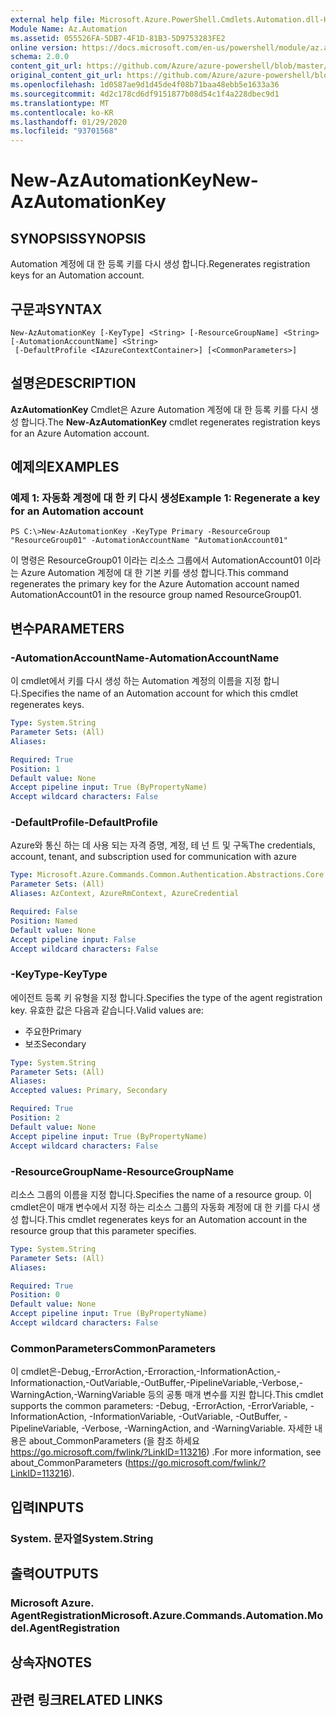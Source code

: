 ```yaml
---
external help file: Microsoft.Azure.PowerShell.Cmdlets.Automation.dll-Help.xml
Module Name: Az.Automation
ms.assetid: 055526FA-5DB7-4F1D-81B3-5D9753283FE2
online version: https://docs.microsoft.com/en-us/powershell/module/az.automation/new-azautomationkey
schema: 2.0.0
content_git_url: https://github.com/Azure/azure-powershell/blob/master/src/Automation/Automation/help/New-AzAutomationKey.md
original_content_git_url: https://github.com/Azure/azure-powershell/blob/master/src/Automation/Automation/help/New-AzAutomationKey.md
ms.openlocfilehash: 1d0587ae9d1d45de4f08b71baa48ebb5e1633a36
ms.sourcegitcommit: 4d2c178cd6df9151877b08d54c1f4a228dbec9d1
ms.translationtype: MT
ms.contentlocale: ko-KR
ms.lasthandoff: 01/29/2020
ms.locfileid: "93701568"
---
```

# <span data-ttu-id="c8dd3-101">New-AzAutomationKey</span><span class="sxs-lookup"><span data-stu-id="c8dd3-101">New-AzAutomationKey</span></span>

## <span data-ttu-id="c8dd3-102">SYNOPSIS</span><span class="sxs-lookup"><span data-stu-id="c8dd3-102">SYNOPSIS</span></span>
<span data-ttu-id="c8dd3-103">Automation 계정에 대 한 등록 키를 다시 생성 합니다.</span><span class="sxs-lookup"><span data-stu-id="c8dd3-103">Regenerates registration keys for an Automation account.</span></span>

## <span data-ttu-id="c8dd3-104">구문과</span><span class="sxs-lookup"><span data-stu-id="c8dd3-104">SYNTAX</span></span>

```
New-AzAutomationKey [-KeyType] <String> [-ResourceGroupName] <String> [-AutomationAccountName] <String>
 [-DefaultProfile <IAzureContextContainer>] [<CommonParameters>]
```

## <span data-ttu-id="c8dd3-105">설명은</span><span class="sxs-lookup"><span data-stu-id="c8dd3-105">DESCRIPTION</span></span>
<span data-ttu-id="c8dd3-106">**AzAutomationKey** Cmdlet은 Azure Automation 계정에 대 한 등록 키를 다시 생성 합니다.</span><span class="sxs-lookup"><span data-stu-id="c8dd3-106">The **New-AzAutomationKey** cmdlet regenerates registration keys for an Azure Automation account.</span></span>

## <span data-ttu-id="c8dd3-107">예제의</span><span class="sxs-lookup"><span data-stu-id="c8dd3-107">EXAMPLES</span></span>

### <span data-ttu-id="c8dd3-108">예제 1: 자동화 계정에 대 한 키 다시 생성</span><span class="sxs-lookup"><span data-stu-id="c8dd3-108">Example 1: Regenerate a key for an Automation account</span></span>
```
PS C:\>New-AzAutomationKey -KeyType Primary -ResourceGroup "ResourceGroup01" -AutomationAccountName "AutomationAccount01"
```

<span data-ttu-id="c8dd3-109">이 명령은 ResourceGroup01 이라는 리소스 그룹에서 AutomationAccount01 이라는 Azure Automation 계정에 대 한 기본 키를 생성 합니다.</span><span class="sxs-lookup"><span data-stu-id="c8dd3-109">This command regenerates the primary key for the Azure Automation account named AutomationAccount01 in the resource group named ResourceGroup01.</span></span>

## <span data-ttu-id="c8dd3-110">변수</span><span class="sxs-lookup"><span data-stu-id="c8dd3-110">PARAMETERS</span></span>

### <span data-ttu-id="c8dd3-111">-AutomationAccountName</span><span class="sxs-lookup"><span data-stu-id="c8dd3-111">-AutomationAccountName</span></span>
<span data-ttu-id="c8dd3-112">이 cmdlet에서 키를 다시 생성 하는 Automation 계정의 이름을 지정 합니다.</span><span class="sxs-lookup"><span data-stu-id="c8dd3-112">Specifies the name of an Automation account for which this cmdlet regenerates keys.</span></span>

```yaml
Type: System.String
Parameter Sets: (All)
Aliases:

Required: True
Position: 1
Default value: None
Accept pipeline input: True (ByPropertyName)
Accept wildcard characters: False
```

### <span data-ttu-id="c8dd3-113">-DefaultProfile</span><span class="sxs-lookup"><span data-stu-id="c8dd3-113">-DefaultProfile</span></span>
<span data-ttu-id="c8dd3-114">Azure와 통신 하는 데 사용 되는 자격 증명, 계정, 테 넌 트 및 구독</span><span class="sxs-lookup"><span data-stu-id="c8dd3-114">The credentials, account, tenant, and subscription used for communication with azure</span></span>

```yaml
Type: Microsoft.Azure.Commands.Common.Authentication.Abstractions.Core.IAzureContextContainer
Parameter Sets: (All)
Aliases: AzContext, AzureRmContext, AzureCredential

Required: False
Position: Named
Default value: None
Accept pipeline input: False
Accept wildcard characters: False
```

### <span data-ttu-id="c8dd3-115">-KeyType</span><span class="sxs-lookup"><span data-stu-id="c8dd3-115">-KeyType</span></span>
<span data-ttu-id="c8dd3-116">에이전트 등록 키 유형을 지정 합니다.</span><span class="sxs-lookup"><span data-stu-id="c8dd3-116">Specifies the type of the agent registration key.</span></span>
<span data-ttu-id="c8dd3-117">유효한 값은 다음과 같습니다.</span><span class="sxs-lookup"><span data-stu-id="c8dd3-117">Valid values are:</span></span> 
- <span data-ttu-id="c8dd3-118">주요한</span><span class="sxs-lookup"><span data-stu-id="c8dd3-118">Primary</span></span> 
- <span data-ttu-id="c8dd3-119">보조</span><span class="sxs-lookup"><span data-stu-id="c8dd3-119">Secondary</span></span>

```yaml
Type: System.String
Parameter Sets: (All)
Aliases:
Accepted values: Primary, Secondary

Required: True
Position: 2
Default value: None
Accept pipeline input: True (ByPropertyName)
Accept wildcard characters: False
```

### <span data-ttu-id="c8dd3-120">-ResourceGroupName</span><span class="sxs-lookup"><span data-stu-id="c8dd3-120">-ResourceGroupName</span></span>
<span data-ttu-id="c8dd3-121">리소스 그룹의 이름을 지정 합니다.</span><span class="sxs-lookup"><span data-stu-id="c8dd3-121">Specifies the name of a resource group.</span></span>
<span data-ttu-id="c8dd3-122">이 cmdlet은이 매개 변수에서 지정 하는 리소스 그룹의 자동화 계정에 대 한 키를 다시 생성 합니다.</span><span class="sxs-lookup"><span data-stu-id="c8dd3-122">This cmdlet regenerates keys for an Automation account in the resource group that this parameter specifies.</span></span>

```yaml
Type: System.String
Parameter Sets: (All)
Aliases:

Required: True
Position: 0
Default value: None
Accept pipeline input: True (ByPropertyName)
Accept wildcard characters: False
```

### <span data-ttu-id="c8dd3-123">CommonParameters</span><span class="sxs-lookup"><span data-stu-id="c8dd3-123">CommonParameters</span></span>
<span data-ttu-id="c8dd3-124">이 cmdlet은-Debug,-ErrorAction,-Erroraction,-InformationAction,-Informationaction,-OutVariable,-OutBuffer,-PipelineVariable,-Verbose,-WarningAction,-WarningVariable 등의 공통 매개 변수를 지원 합니다.</span><span class="sxs-lookup"><span data-stu-id="c8dd3-124">This cmdlet supports the common parameters: -Debug, -ErrorAction, -ErrorVariable, -InformationAction, -InformationVariable, -OutVariable, -OutBuffer, -PipelineVariable, -Verbose, -WarningAction, and -WarningVariable.</span></span> <span data-ttu-id="c8dd3-125">자세한 내용은 about_CommonParameters (을 참조 하세요 https://go.microsoft.com/fwlink/?LinkID=113216) .</span><span class="sxs-lookup"><span data-stu-id="c8dd3-125">For more information, see about_CommonParameters (https://go.microsoft.com/fwlink/?LinkID=113216).</span></span>

## <span data-ttu-id="c8dd3-126">입력</span><span class="sxs-lookup"><span data-stu-id="c8dd3-126">INPUTS</span></span>

### <span data-ttu-id="c8dd3-127">System. 문자열</span><span class="sxs-lookup"><span data-stu-id="c8dd3-127">System.String</span></span>

## <span data-ttu-id="c8dd3-128">출력</span><span class="sxs-lookup"><span data-stu-id="c8dd3-128">OUTPUTS</span></span>

### <span data-ttu-id="c8dd3-129">Microsoft Azure. AgentRegistration</span><span class="sxs-lookup"><span data-stu-id="c8dd3-129">Microsoft.Azure.Commands.Automation.Model.AgentRegistration</span></span>

## <span data-ttu-id="c8dd3-130">상속자</span><span class="sxs-lookup"><span data-stu-id="c8dd3-130">NOTES</span></span>

## <span data-ttu-id="c8dd3-131">관련 링크</span><span class="sxs-lookup"><span data-stu-id="c8dd3-131">RELATED LINKS</span></span>
